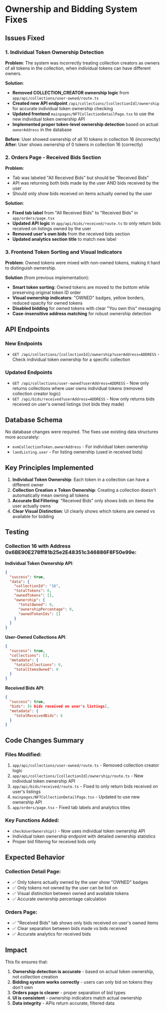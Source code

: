 # Ownership and Bidding System Fixes

## Issues Fixed

### 1. Individual Token Ownership Detection

**Problem**: The system was incorrectly treating collection creators as owners of all tokens in the collection, when individual tokens can have different owners.

**Solution**: 
- **Removed COLLECTION_CREATOR ownership logic** from `app/api/collections/user-owned/route.ts`
- **Created new API endpoint** `/api/collections/[collectionId]/ownership` for accurate individual token ownership checking
- **Updated frontend** `mainpages/NFTCollectionDetailPage.tsx` to use the new individual token ownership API
- **Implemented proper token-level ownership detection** based on actual `ownerAddress` in the database

**Before**: User showed ownership of all 10 tokens in collection 16 (incorrectly)
**After**: User shows ownership of 0 tokens in collection 16 (correctly)

### 2. Orders Page - Received Bids Section

**Problem**: 
- Tab was labeled "All Received Bids" but should be "Received Bids"
- API was returning both bids made by the user AND bids received by the user
- Should only show bids received on items actually owned by the user

**Solution**:
- **Fixed tab label** from "All Received Bids" to "Received Bids" in `app/orders/page.tsx`
- **Updated API logic** in `app/api/bids/received/route.ts` to only return bids received on listings owned by the user
- **Removed user's own bids** from the received bids section
- **Updated analytics section title** to match new label

### 3. Frontend Token Sorting and Visual Indicators

**Problem**: Owned tokens were mixed with non-owned tokens, making it hard to distinguish ownership.

**Solution** (from previous implementation):
- **Smart token sorting**: Owned tokens are moved to the bottom while preserving original token ID order
- **Visual ownership indicators**: "OWNED" badges, yellow borders, reduced opacity for owned tokens
- **Disabled bidding** for owned tokens with clear "You own this" messaging
- **Case-insensitive address matching** for robust ownership detection

## API Endpoints

### New Endpoints
- `GET /api/collections/[collectionId]/ownership?userAddress=ADDRESS` - Check individual token ownership for a specific collection

### Updated Endpoints
- `GET /api/collections/user-owned?userAddress=ADDRESS` - Now only returns collections where user owns individual tokens (removed collection creator logic)
- `GET /api/bids/received?userAddress=ADDRESS` - Now only returns bids received on user's owned listings (not bids they made)

## Database Schema

No database changes were required. The fixes use existing data structures more accurately:
- `evmCollectionToken.ownerAddress` - For individual token ownership
- `landListing.user` - For listing ownership (used in received bids)

## Key Principles Implemented

1. **Individual Token Ownership**: Each token in a collection can have a different owner
2. **Collection Creation ≠ Token Ownership**: Creating a collection doesn't automatically mean owning all tokens
3. **Accurate Bid Filtering**: "Received Bids" only shows bids on items the user actually owns
4. **Clear Visual Distinction**: UI clearly shows which tokens are owned vs available for bidding

## Testing

### Collection 16 with Address 0x6BE90E278ff81b25e2E48351c346886F8F50e99e:

**Individual Token Ownership API**:
```json
{
  "success": true,
  "data": {
    "collectionId": "16",
    "totalTokens": 0,
    "ownedTokens": [],
    "ownership": {
      "totalOwned": 0,
      "ownershipPercentage": 0,
      "ownedTokenIds": []
    }
  }
}
```

**User-Owned Collections API**:
```json
{
  "success": true,
  "collections": [],
  "metadata": {
    "totalCollections": 0,
    "totalItemsOwned": 0
  }
}
```

**Received Bids API**:
```json
{
  "success": true,
  "bids": [6 bids received on user's listings],
  "metadata": {
    "totalReceivedBids": 6
  }
}
```

## Code Changes Summary

### Files Modified:
1. `app/api/collections/user-owned/route.ts` - Removed collection creator logic
2. `app/api/collections/[collectionId]/ownership/route.ts` - New individual token ownership API
3. `app/api/bids/received/route.ts` - Fixed to only return bids received on user's listings
4. `mainpages/NFTCollectionDetailPage.tsx` - Updated to use new ownership API
5. `app/orders/page.tsx` - Fixed tab labels and analytics titles

### Key Functions Added:
- `checkUserOwnership()` - Now uses individual token ownership API
- Individual token ownership endpoint with detailed ownership statistics
- Proper bid filtering for received bids only

## Expected Behavior

### Collection Detail Page:
- ✅ Only tokens actually owned by the user show "OWNED" badges
- ✅ Only tokens not owned by the user can be bid on
- ✅ Visual distinction between owned and available tokens
- ✅ Accurate ownership percentage calculation

### Orders Page:
- ✅ "Received Bids" tab shows only bids received on user's owned items
- ✅ Clear separation between bids made vs bids received
- ✅ Accurate analytics for received bids

## Impact

This fix ensures that:
1. **Ownership detection is accurate** - based on actual token ownership, not collection creation
2. **Bidding system works correctly** - users can only bid on tokens they don't own
3. **Orders page is clearer** - proper separation of bid types
4. **UI is consistent** - ownership indicators match actual ownership
5. **Data integrity** - APIs return accurate, filtered data 